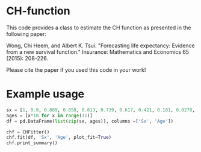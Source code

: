 # CH-function
This code provides a class to estimate the CH function as presented in the following paper:

Wong, Chi Heem, and Albert K. Tsui. "Forecasting life expectancy: Evidence from a new survival function." Insurance: Mathematics and Economics 65 (2015): 208-226.

Please cite the paper if you used this code in your work!

# Example usage
```python
sx = [1, 0.9, 0.889, 0.858, 0.813, 0.739, 0.617, 0.421, 0.181, 0.0278, 0.011, 0.000001]
ages = [x*10 for x in range(11)]
df = pd.DataFrame(list(zip(sx, ages)), columns =['Sx', 'Age'])

chf = CHFitter()
chf.fit(df, 'Sx', 'Age', plot_fit=True)
chf.print_summary()
```

